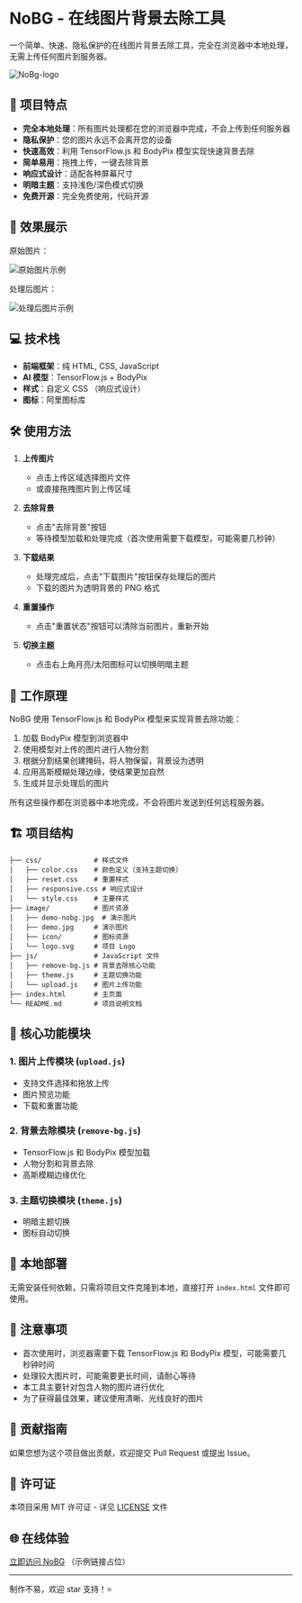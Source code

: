 # NoBG - 在线图片背景去除工具

一个简单、快速、隐私保护的在线图片背景去除工具，完全在浏览器中本地处理，无需上传任何图片到服务器。

![NoBg-logo](/image/logo.svg)

## 🚀 项目特点

- **完全本地处理**：所有图片处理都在您的浏览器中完成，不会上传到任何服务器
- **隐私保护**：您的图片永远不会离开您的设备
- **快速高效**：利用 TensorFlow.js 和 BodyPix 模型实现快速背景去除
- **简单易用**：拖拽上传，一键去除背景
- **响应式设计**：适配各种屏幕尺寸
- **明暗主题**：支持浅色/深色模式切换
- **免费开源**：完全免费使用，代码开源

## 📸 效果展示

原始图片：

![原始图片示例](image/demo.jpg)

处理后图片：

![处理后图片示例](image/demo-nobg.png)

## 💻 技术栈

- **前端框架**：纯 HTML, CSS, JavaScript
- **AI 模型**：TensorFlow.js + BodyPix
- **样式**：自定义 CSS （响应式设计）
- **图标**：阿里图标库

## 🛠️ 使用方法

1. **上传图片**
   - 点击上传区域选择图片文件
   - 或直接拖拽图片到上传区域

2. **去除背景**
   - 点击"去除背景"按钮
   - 等待模型加载和处理完成（首次使用需要下载模型，可能需要几秒钟）

3. **下载结果**
   - 处理完成后，点击"下载图片"按钮保存处理后的图片
   - 下载的图片为透明背景的 PNG 格式

4. **重置操作**
   - 点击"重置状态"按钮可以清除当前图片，重新开始

5. **切换主题**
   - 点击右上角月亮/太阳图标可以切换明暗主题

## 🔧 工作原理

NoBG 使用 TensorFlow.js 和 BodyPix 模型来实现背景去除功能：

1. 加载 BodyPix 模型到浏览器中
2. 使用模型对上传的图片进行人物分割
3. 根据分割结果创建掩码，将人物保留，背景设为透明
4. 应用高斯模糊处理边缘，使结果更加自然
5. 生成并显示处理后的图片

所有这些操作都在浏览器中本地完成，不会将图片发送到任何远程服务器。

## 🏗️ 项目结构

```
├── css/             # 样式文件
│   ├── color.css    # 颜色定义（支持主题切换）
│   ├── reset.css    # 重置样式
│   ├── responsive.css # 响应式设计
│   └── style.css    # 主要样式
├── image/           # 图片资源
│   ├── demo-nobg.jpg  # 演示图片
│   ├── demo.jpg     # 演示图片
│   ├── icon/        # 图标资源
│   └── logo.svg     # 项目 Logo
├── js/              # JavaScript 文件
│   ├── remove-bg.js # 背景去除核心功能
│   ├── theme.js     # 主题切换功能
│   └── upload.js    # 图片上传功能
├── index.html       # 主页面
└── README.md        # 项目说明文档
```

## 🔑 核心功能模块

### 1. 图片上传模块 (`upload.js`)
- 支持文件选择和拖放上传
- 图片预览功能
- 下载和重置功能

### 2. 背景去除模块 (`remove-bg.js`)
- TensorFlow.js 和 BodyPix 模型加载
- 人物分割和背景去除
- 高斯模糊边缘优化

### 3. 主题切换模块 (`theme.js`)
- 明暗主题切换
- 图标自动切换

## 🚀 本地部署

无需安装任何依赖，只需将项目文件克隆到本地，直接打开 `index.html` 文件即可使用。

## 📝 注意事项

- 首次使用时，浏览器需要下载 TensorFlow.js 和 BodyPix 模型，可能需要几秒钟时间
- 处理较大图片时，可能需要更长时间，请耐心等待
- 本工具主要针对包含人物的图片进行优化
- 为了获得最佳效果，建议使用清晰、光线良好的图片

## 🤝 贡献指南

如果您想为这个项目做出贡献，欢迎提交 Pull Request 或提出 Issue。

## 📄 许可证

本项目采用 MIT 许可证 - 详见 [LICENSE](LICENSE) 文件

## 🌐 在线体验

[立即访问 NoBG](https://xichen1234.github.io/NoBG/) （示例链接占位）

---

制作不易，欢迎 star 支持！⭐
